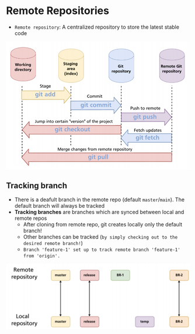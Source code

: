 # Remote Repositories

- `Remote repository`: A centralized repository to store the latest stable code

![Remote Repository](../images/remote-repository.png)

## Tracking branch

- There is a deafult branch in the remote repo (default `master`/`main`). The default branch will always be tracked
- **Tracking branches** are branches which are synced between local and remote repos
  - After cloning from remote repo, git creates locally only the default branch!
  - Other branches can be tracked (`by simply checking out to the desired remote branch!`)
  - `Branch 'feature-1' set up to track remote branch 'feature-1' from 'origin'.`

![Tracking Branches](../images/tracking-branches.png)
